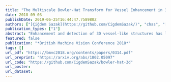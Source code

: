 ```yaml
---
title: "The Multiscale Bowler-Hat Transform for Vessel Enhancement in 3D Biomedical Images"
date: 2018-09-03
publishDate: 2019-06-25T16:44:47.758980Z
authors: ["[Çiğdem Sazak](https://github.com/CigdemSazak/)", "chas", "[Boguslaw Obara](https://community.dur.ac.uk/boguslaw.obara/)"]
publication_types: ["1"]
abstract: "Enhancement and detection of 3D vessel-like structures has long been an open problem as most existing image processing methods fail in many aspects, including a lack of uniform enhancement between vessels of different radii and a lack of enhancement at the junctions. Here, we propose a method based on mathematical morphology to enhance 3D vessel-like structures in biomedical images. The proposed method, 3D bowler-hat transform, combines sphere and line structuring elements to enhance vessel-like structures. The proposed method is validated on synthetic and real data and compared with state-of-the-art methods. Our results show that the proposed method achieves a high-quality vessel-like structures enhancement in both synthetic and real biomedical images, and is able to cope with variations in vessels thickness throughout vascular networks while remaining robust at junctions. "
featured: false
publication: "*British Machine Vision Conference 2018*"
tags: []
url_pdf: "https://bmvc2018.org/contents/papers/0314.pdf"
url_preprint: "https://arxiv.org/abs/1802.05097"
url_code: "https://github.com/CigdemSazak/bowler-hat-3d"
url_poster:
url_dataset:
---
```

